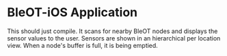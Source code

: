 # BleOT-iOS Application

This should just compile.
It scans for nearby BleOT nodes and displays the sensor values to the user.
Sensors are shown in an hierarchical per location view.
When a node's buffer is full, it is being emptied.